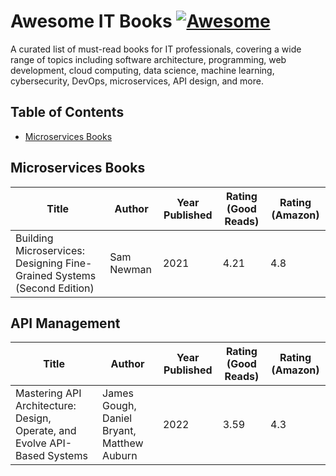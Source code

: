 # Awesome IT Books [![Awesome](https://awesome.re/badge.svg)](https://awesome.re)
A curated list of must-read books for IT professionals, covering a wide range of topics including software architecture, programming, web development, cloud computing, data science, machine learning, cybersecurity, DevOps, microservices, API design, and more.

## Table of Contents
  - [Microservices Books](#microservices-books)

## Microservices Books

| Title                                                                   | Author     | Year Published | Rating (Good Reads) | Rating (Amazon) |
| ----------------------------------------------------------------------- | -----------| -------------- | ------------------- | --------------- |
| Building Microservices: Designing Fine-Grained Systems (Second Edition) | Sam Newman | 2021           | 4.21                | 4.8             |



## API Management

| Title                                                                   | Author     | Year Published | Rating (Good Reads) | Rating (Amazon) |
| ----------------------------------------------------------------------- | -----------| -------------- | ------------------- | --------------- |
| Mastering API Architecture: Design, Operate, and Evolve API-Based Systems | James Gough, Daniel Bryant, Matthew Auburn | 2022 | 3.59 | 4.3 |
